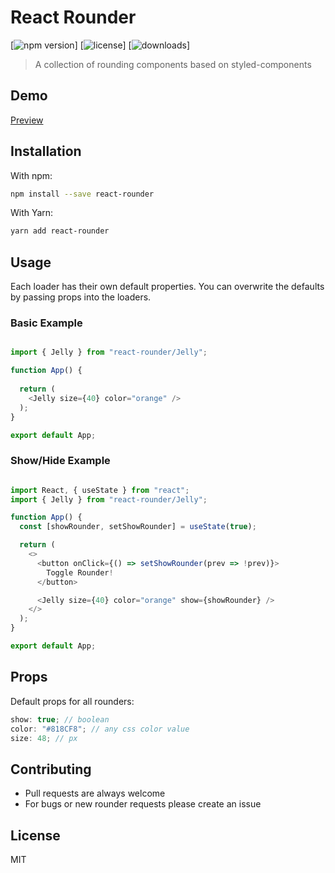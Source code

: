 # React Rounder

[![npm version](https://badge.fury.io/js/react-rounder.svg)]
[![license](https://img.shields.io/npm/l/react-rounder.svg)]
[![downloads](https://img.shields.io/npm/dt/react-rounder.svg)]


> A collection of rounding components based on styled-components



## Demo

[Preview](https://furkanmavili.github.io/react-rounder/)

## Installation

With npm:

```bash
npm install --save react-rounder
```

With Yarn:

```bash
yarn add react-rounder
```


## Usage

Each loader has their own default properties. You can overwrite the defaults by passing props into the loaders.



### Basic Example

```js

import { Jelly } from "react-rounder/Jelly";

function App() {
 
  return (
    <Jelly size={40} color="orange" />
  );
}

export default App;
```

### Show/Hide Example

```js

import React, { useState } from "react";
import { Jelly } from "react-rounder/Jelly";

function App() {
  const [showRounder, setShowRounder] = useState(true);

  return (
    <>
      <button onClick={() => setShowRounder(prev => !prev)}>
        Toggle Rounder!
      </button>

      <Jelly size={40} color="orange" show={showRounder} />
    </>
  );
}

export default App;
```


## Props

Default props for all rounders:

```js
show: true; // boolean
color: "#818CF8"; // any css color value
size: 48; // px 
```


##  Contributing

-   Pull requests are always welcome
-   For bugs or new rounder requests please create an issue 

## License

MIT
